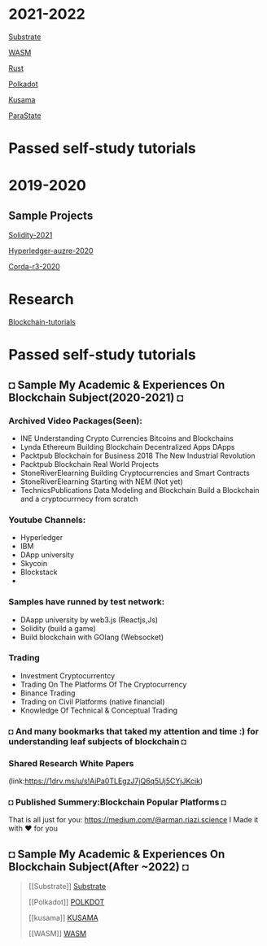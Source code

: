 
# 2021-2022
 [Substrate](Substrate.md)

 [WASM](WASM.md)

 [Rust](Rust.md)

 [Polkadot](Polkadot.md)

 [Kusama](Kusama.md)

 [ParaState](ParaState.md)

# Passed self-study tutorials 

# 2019-2020

## Sample Projects
[Solidity-2021](Solidity.md)

[Hyperledger-auzre-2020](Hyperledger.md)

[Corda-r3-2020](Corda-r3.md)

# Research
[Blockchain-tutorials](Blockchain-tutorials.md)

# Passed self-study tutorials 

## ◘ Sample My Academic & Experiences On Blockchain Subject(2020-2021) ◘

### Archived Video Packages(**Seen**):
- INE Understanding Crypto Currencies Bitcoins and Blockchains
- Lynda Ethereum Building Blockchain Decentralized Apps DApps
- Packtpub Blockchain for Business 2018 The New Industrial Revolution
- Packtpub Blockchain Real World Projects
- StoneRiverElearning Building Cryptocurrencies and Smart Contracts
- StoneRiverElearning Starting with NEM (Not yet)
- TechnicsPublications Data Modeling and Blockchain
Build a Blockchain and a cryptocurrnecy from scratch
### Youtube Channels:
- Hyperledger
- IBM 
- DApp university
- Skycoin
- Blockstack
-
### Samples have runned by test network:
- DAapp university by web3.js (Reactjs,Js)
- Solidity (build a game)
- Build blockchain with GOlang (Websocket)
### Trading
- Investment Cryptocurrentcy
- Trading On The Platforms Of The Cryptocurrency
- Binance Trading
- Trading on Civil Platforms (native financial)
- Knowledge Of Technical & Conceptual Trading
### ◘ And many bookmarks that taked my attention and time :) for understanding leaf subjects of blockchain ◘
### Shared Research White Papers
(link:https://1drv.ms/u/s!AiPa0TLEgzJ7jQ6q5Uj5CYjJKcik)

### ◘ Published Summery:Blockchain Popular Platforms ◘
That is all just for you:
https://medium.com/@arman.riazi.science
I Made it with ❤️ for you


## ◘ Sample My Academic & Experiences On Blockchain Subject(After ~2022) ◘

> [[Substrate]] [Substrate](Substrate.md)
> 
> [[Polkadot]]  [POLKDOT](POLKDOT.md)
> 
> [[kusama]]    [KUSAMA](KUSAMA.md])
> 
> [[WASM]]      [WASM](WASM.md)